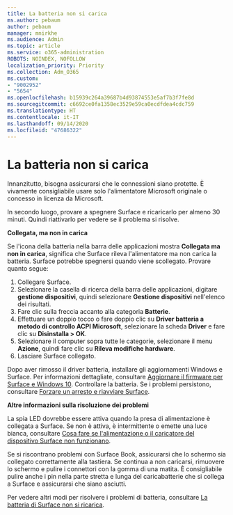 ```yaml
---
title: La batteria non si carica
ms.author: pebaum
author: pebaum
manager: mnirkhe
ms.audience: Admin
ms.topic: article
ms.service: o365-administration
ROBOTS: NOINDEX, NOFOLLOW
localization_priority: Priority
ms.collection: Adm_O365
ms.custom:
- "9002952"
- "5654"
ms.openlocfilehash: b15939c264a39687b4d93874553e5af7b3f7fe8d
ms.sourcegitcommit: c6692ce0fa1358ec3529e59ca0ecdfdea4cdc759
ms.translationtype: HT
ms.contentlocale: it-IT
ms.lasthandoff: 09/14/2020
ms.locfileid: "47686322"
---
```

# <a name="battery-wont-charge"></a>La batteria non si carica

Innanzitutto, bisogna assicurarsi che le connessioni siano protette. È vivamente consigliabile usare solo l'alimentatore Microsoft originale o concesso in licenza da Microsoft.

In secondo luogo, provare a spegnere Surface e ricaricarlo per almeno 30 minuti. Quindi riattivarlo per vedere se il problema si risolve.

**Collegata, ma non in carica**

Se l'icona della batteria nella barra delle applicazioni mostra **Collegata ma non in carica**, significa che Surface rileva l'alimentatore ma non carica la batteria. Surface potrebbe spegnersi quando viene scollegato. Provare quanto segue:

1. Collegare Surface.
2. Selezionare la casella di ricerca della barra delle applicazioni, digitare **gestione dispositivi**, quindi selezionare **Gestione dispositivi** nell'elenco dei risultati.
3. Fare clic sulla freccia accanto alla categoria **Batterie**.
4. Effettuare un doppio tocco o fare doppio clic su **Driver batteria a metodo di controllo ACPI Microsoft**, selezionare la scheda **Driver** e fare clic su **Disinstalla > OK**.
5. Selezionare il computer sopra tutte le categorie, selezionare il menu **Azione**, quindi fare clic su **Rileva modifiche hardware**.
6. Lasciare Surface collegato.

Dopo aver rimosso il driver batteria, installare gli aggiornamenti Windows e Surface. Per informazioni dettagliate, consultare [Aggiornare il firmware per Surface e Windows 10](https://support.microsoft.com/help/4023505). Controllare la batteria. Se i problemi persistono, consultare [Forzare un arresto e riavviare Surface](https://support.microsoft.com/help/4036280/surface-force-a-shut-down-and-restart-your-surface).

**Altre informazioni sulla risoluzione dei problemi**

La spia LED dovrebbe essere attiva quando la presa di alimentazione è collegata a Surface. Se non è attiva, è intermittente o emette una luce bianca, consultare [Cosa fare se l'alimentazione o il caricatore del dispositivo Surface non funzionano](https://support.microsoft.com/help/4484763/surface-fix-issues-with-your-power-supply). 

Se si riscontrano problemi con Surface Book, assicurarsi che lo schermo sia collegato correttamente alla tastiera. Se continua a non caricarsi, rimuovere lo schermo e pulire i connettori con la gomma di una matita. È consigliabile pulire anche i pin nella parte stretta e lunga del caricabatterie che si collega a Surface e assicurarsi che siano asciutti.

Per vedere altri modi per risolvere i problemi di batteria, consultare [La batteria di Surface non si ricarica](https://support.microsoft.com/help/4023536/surface-surface-battery-wont-charge).
